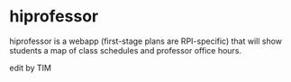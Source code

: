 hiprofessor
===========

hiprofessor is a webapp (first-stage plans are RPI-specific) that will show students a map of class schedules and professor office hours.

edit by TIM

